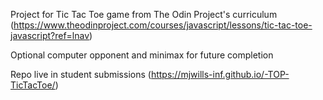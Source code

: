 Project for Tic Tac Toe game from The Odin Project's curriculum (https://www.theodinproject.com/courses/javascript/lessons/tic-tac-toe-javascript?ref=lnav)

Optional computer opponent and minimax for future completion

Repo live in student submissions (https://mjwills-inf.github.io/-TOP-TicTacToe/)
